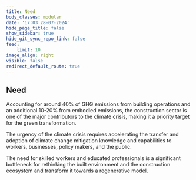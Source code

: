 ```yaml
---
title: Need
body_classes: modular
date: '17:03 28-07-2024'
hide_page_title: false
show_sidebar: true
hide_git_sync_repo_link: false
feed:
    limit: 10
image_align: right
visible: false
redirect_default_route: true
---
```


## Need

Accounting for around 40% of GHG emissions from building operations and an additional 10-20% from embodied emissions, the construction sector is one of the major contributors to the climate crisis, making it a priority target for the green transformation.

The urgency of the climate crisis requires accelerating the transfer and adoption of climate change mitigation knowledge and capabilities to workers, businesses, policy makers, and the public.

The need for skilled workers and educated professionals is a significant bottleneck for rethinking the built environment and the construction ecosystem and transform it towards a regenerative model.